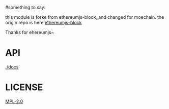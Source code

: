 #something to say:

this module is forke from ethereumjs-block, and changed for moechain.
the origin repo is here [ethereumjs-block](https://www.github.com/ethereumjs/ethereumjs-block)

Thanks for ehereumjs~

# API
[./docs](./docs/index.md)

# LICENSE
[MPL-2.0](https://tldrlegal.com/license/mozilla-public-license-2.0-(mpl-2))
